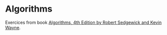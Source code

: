 # Algorithms

Exercices from book [Algorithms, 4th Edition by Robert Sedgewick and Kevin Wayne](https://algs4.cs.princeton.edu/home/).
